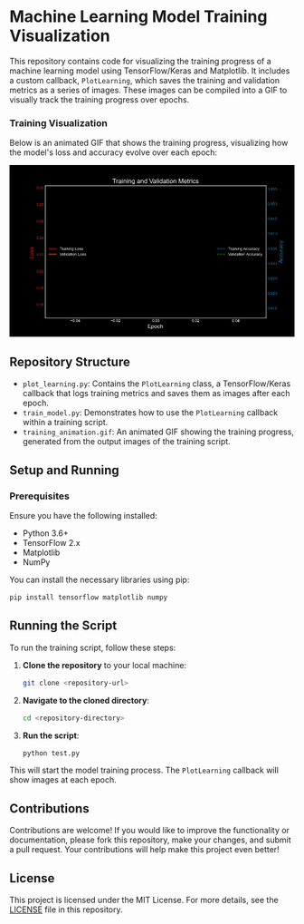 # Machine Learning Model Training Visualization

This repository contains code for visualizing the training progress of a machine learning model using TensorFlow/Keras and Matplotlib. It includes a custom callback, `PlotLearning`, which saves the training and validation metrics as a series of images. These images can be compiled into a GIF to visually track the training progress over epochs.
### Training Visualization

Below is an animated GIF that shows the training progress, visualizing how the model's loss and accuracy evolve over each epoch:

![Training Progress](/training_animation.gif)
## Repository Structure

- `plot_learning.py`: Contains the `PlotLearning` class, a TensorFlow/Keras callback that logs training metrics and saves them as images after each epoch.
- `train_model.py`: Demonstrates how to use the `PlotLearning` callback within a training script.
- `training_animation.gif`: An animated GIF showing the training progress, generated from the output images of the training script.

## Setup and Running

### Prerequisites

Ensure you have the following installed:
- Python 3.6+
- TensorFlow 2.x
- Matplotlib
- NumPy

You can install the necessary libraries using pip:

```bash
pip install tensorflow matplotlib numpy
```
## Running the Script

To run the training script, follow these steps:

1. **Clone the repository** to your local machine:

    ```bash
    git clone <repository-url>
    ```

2. **Navigate to the cloned directory**:

    ```bash
    cd <repository-directory>
    ```

3. **Run the script**:

    ```bash
    python test.py
    ```
 
This will start the model training process. The `PlotLearning` callback will show images at each epoch.
## Contributions

Contributions are welcome! If you would like to improve the functionality or documentation, please fork this repository, make your changes, and submit a pull request. Your contributions will help make this project even better!

## License

This project is licensed under the MIT License. For more details, see the [LICENSE](LICENSE.md) file in this repository.

